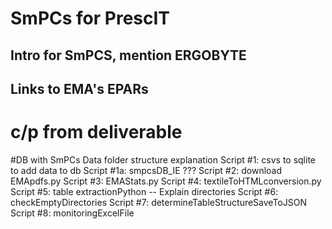 # SmPCs for PrescIT
## Intro for SmPCS, mention ERGOBYTE
## Links to EMA's EPARs

# c/p from deliverable

#DB with SmPCs Data folder structure explanation
Script #1: csvs to sqlite to add data to db
Script #1a: smpcsDB_IE ???
Script #2: download EMApdfs.py
Script #3: EMAStats.py
Script #4: textileToHTMLconversion.py
Script #5: table extractionPython
-- Explain directories
Script #6: checkEmptyDirectories
Script #7: determineTableStructureSaveToJSON
Script #8: monitoringExcelFile

